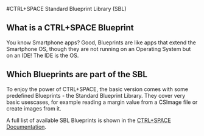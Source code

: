 #CTRL+SPACE Standard Blueprint Library (SBL)

## What is a CTRL+SPACE Blueprint

You know Smartphone apps? Good, Blueprints are like apps that extend the Smartphone OS, though they are not running on an Operating System but on an IDE! The IDE is the OS.

## Which Blueprints are part of the SBL

To enjoy the power of CTRL+SPACE, the basic version comes with some predefined Blueprints - the Standard Blueprint Library.
They cover very basic usescases, for example reading a margin value from a CSImage file or create images from it.

A full list of available SBL Blueprints is shown in the [CTRL+SPACE Documentation](http://ctrl-space-ide.com/dokumentation/en/user/what_is_a_blueprint "CTRL+SPACE Documentation").
